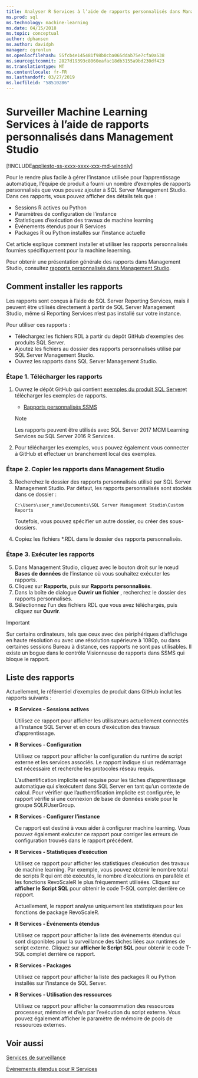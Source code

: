 ```yaml
---
title: Analyser R Services à l’aide de rapports personnalisés dans Management Studio - SQL Server Machine Learning Services
ms.prod: sql
ms.technology: machine-learning
ms.date: 04/15/2018
ms.topic: conceptual
author: dphansen
ms.author: davidph
manager: cgronlun
ms.openlocfilehash: 55fcb4e145481f98b0cba065ddab75e7cfa0a538
ms.sourcegitcommit: 2827d19393c8060eafac18db3155a9bd230df423
ms.translationtype: MT
ms.contentlocale: fr-FR
ms.lasthandoff: 03/27/2019
ms.locfileid: "58510286"
---
```

# <a name="monitor-machine-learning-services-using-custom-reports-in-management-studio"></a>Surveiller Machine Learning Services à l’aide de rapports personnalisés dans Management Studio
[!INCLUDE[appliesto-ss-xxxx-xxxx-xxx-md-winonly](../../includes/appliesto-ss-xxxx-xxxx-xxx-md-winonly.md)]

Pour le rendre plus facile à gérer l’instance utilisée pour l’apprentissage automatique, l’équipe de produit a fourni un nombre d’exemples de rapports personnalisés que vous pouvez ajouter à SQL Server Management Studio. Dans ces rapports, vous pouvez afficher des détails tels que :

- Sessions R actives ou Python
- Paramètres de configuration de l’instance
- Statistiques d’exécution des travaux de machine learning
- Événements étendus pour R Services
- Packages R ou Python installés sur l’instance actuelle

Cet article explique comment installer et utiliser les rapports personnalisés fournies spécifiquement pour la machine leaerning. 

Pour obtenir une présentation générale des rapports dans Management Studio, consultez [rapports personnalisés dans Management Studio](../../ssms/object/custom-reports-in-management-studio.md).

## <a name="how-to-install-the-reports"></a>Comment installer les rapports

Les rapports sont conçus à l’aide de SQL Server Reporting Services, mais il peuvent être utilisés directement à partir de SQL Server Management Studio, même si Reporting Services n’est pas installé sur votre instance. 

Pour utiliser ces rapports :

* Téléchargez les fichiers RDL à partir du dépôt GitHub d’exemples des produits SQL Server.
* Ajoutez les fichiers au dossier des rapports personnalisés utilisé par SQL Server Management Studio.
* Ouvrez les rapports dans SQL Server Management Studio.


### <a name="step-1-download-the-reports"></a>Étape 1. Télécharger les rapports

1. Ouvrez le dépôt GitHub qui contient [exemples du produit SQL Server](https://github.com/Microsoft/sql-server-samples)et télécharger les exemples de rapports. 

    + [Rapports personnalisés SSMS](https://github.com/Microsoft/sql-server-samples/tree/master/samples/features/machine-learning-services/ssms-custom-reports)

    > [!NOTE]
    > Les rapports peuvent être utilisés avec SQL Server 2017 MCM Learning Services ou SQL Server 2016 R Services.

2. Pour télécharger les exemples, vous pouvez également vous connecter à GitHub et effectuer un branchement local des exemples. 

### <a name="step-2-copy-the-reports-to-management-studio"></a>Étape 2. Copier les rapports dans Management Studio

3. Recherchez le dossier des rapports personnalisés utilisé par SQL Server Management Studio. Par défaut, les rapports personnalisés sont stockés dans ce dossier :
    
   `C:\Users\user_name\Documents\SQL Server Management Studio\Custom Reports`

   Toutefois, vous pouvez spécifier un autre dossier, ou créer des sous-dossiers.

4. Copiez les fichiers *.RDL dans le dossier des rapports personnalisés.


### <a name="step-3-run-the-reports"></a>Étape 3. Exécuter les rapports

5. Dans Management Studio, cliquez avec le bouton droit sur le nœud **Bases de données** de l’instance où vous souhaitez exécuter les rapports.
6. Cliquez sur **Rapports**, puis sur **Rapports personnalisés**.
7. Dans la boîte de dialogue **Ouvrir un fichier** , recherchez le dossier des rapports personnalisés.
8. Sélectionnez l’un des fichiers RDL que vous avez téléchargés, puis cliquez sur **Ouvrir**.

> [!IMPORTANT]
> Sur certains ordinateurs, tels que ceux avec des périphériques d’affichage en haute résolution ou avec une résolution supérieure à 1080p, ou dans certaines sessions Bureau à distance, ces rapports ne sont pas utilisables. Il existe un bogue dans le contrôle Visionneuse de rapports dans SSMS qui bloque le rapport.

## <a name="report-list"></a>Liste des rapports

Actuellement, le référentiel d’exemples de produit dans GitHub inclut les rapports suivants :

+ **R Services - Sessions actives**

  Utilisez ce rapport pour afficher les utilisateurs actuellement connectés à l’instance SQL Server et en cours d’exécution des travaux d’apprentissage. 
  
+ **R Services - Configuration**

  Utilisez ce rapport pour afficher la configuration du runtime de script externe et les services associés. Le rapport indique si un redémarrage est nécessaire et recherche les protocoles réseau requis. 
  
  L’authentification implicite est requise pour les tâches d’apprentissage automatique qui s’exécutent dans SQL Server en tant qu’un contexte de calcul. Pour vérifier que l’authentification implicite est configurée, le rapport vérifie si une connexion de base de données existe pour le groupe SQLRUserGroup.

 + **R Services - Configurer l’instance** 

   Ce rapport est destiné à vous aider à configurer machine learning. Vous pouvez également exécuter ce rapport pour corriger les erreurs de configuration trouvés dans le rapport précédent.
 
+ **R Services - Statistiques d’exécution**

  Utilisez ce rapport pour afficher les statistiques d’exécution des travaux de machine learning. Par exemple, vous pouvez obtenir le nombre total de scripts R qui ont été exécutés, le nombre d’exécutions en parallèle et les fonctions RevoScaleR le plus fréquemment utilisées. Cliquez sur **afficher le Script SQL** pour obtenir le code T-SQL complet derrière ce rapport.

  Actuellement, le rapport analyse uniquement les statistiques pour les fonctions de package RevoScaleR.

+ **R Services - Événements étendus**

  Utilisez ce rapport pour afficher la liste des événements étendus qui sont disponibles pour la surveillance des tâches liées aux runtimes de script externe. Cliquez sur **afficher le Script SQL** pour obtenir le code T-SQL complet derrière ce rapport.

+ **R Services - Packages**

  Utilisez ce rapport pour afficher la liste des packages R ou Python installés sur l’instance de SQL Server.

+ **R Services - Utilisation des ressources**

  Utilisez ce rapport pour afficher la consommation des ressources processeur, mémoire et d’e/s par l’exécution du script externe. Vous pouvez également afficher le paramètre de mémoire de pools de ressources externes.

## <a name="see-also"></a>Voir aussi

[Services de surveillance](managing-and-monitoring-r-solutions.md)

[Événements étendus pour R Services](extended-events-for-sql-server-r-services.md)
